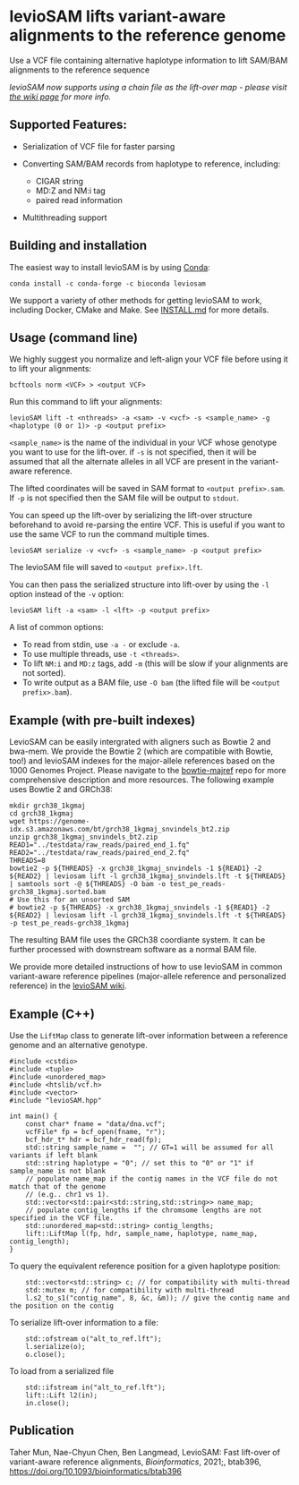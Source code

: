 # levioSAM lifts variant-aware alignments to the reference genome

Use a VCF file containing alternative haplotype information to lift SAM/BAM alignments
to the reference sequence

_levioSAM now supports using a chain file as the lift-over map - please visit [the wiki page](https://github.com/alshai/levioSAM/wiki/Lift-over-using-a-chain-map) for more info._

## Supported Features:

- Serialization of VCF file for faster parsing

- Converting SAM/BAM records from haplotype to reference, including:
    - CIGAR string
    - MD:Z and NM:i tag
    - paired read information

- Multithreading support

## Building and installation

The easiest way to install levioSAM is by using [Conda](https://docs.conda.io/en/latest/):

```
conda install -c conda-forge -c bioconda leviosam
```

We support a variety of other methods for getting levioSAM to work, including Docker, CMake and Make. See
[INSTALL.md](INSTALL.md) for more details.


## Usage (command line)

We highly suggest you normalize and left-align your VCF file before using it to lift your alignments:
```
bcftools norm <VCF> > <output VCF>
```

Run this command to lift your alignments:
```
levioSAM lift -t <nthreads> -a <sam> -v <vcf> -s <sample_name> -g <haplotype (0 or 1)> -p <output prefix>
```

`<sample_name>` is the name of the individual in your VCF whose genotype you want to use for the lift-over.
if `-s` is not specified, then it will be assumed that all the alternate alleles in all VCF are present in the variant-aware
reference.

The lifted coordinates will be saved in SAM format to `<output prefix>.sam`. If `-p` is not specified then the SAM file
will be output to `stdout`.

You can speed up the lift-over by serializing the lift-over structure beforehand to avoid re-parsing the entire VCF. This
is useful if you want to use the same VCF to run the command multiple times.
```
levioSAM serialize -v <vcf> -s <sample_name> -p <output prefix>
```
The levioSAM file will saved to `<output prefix>.lft`.

You can then pass the serialized structure into lift-over by using the `-l` option instead of the `-v` option:
```
levioSAM lift -a <sam> -l <lft> -p <output prefix>
```

A list of common options:

- To read from stdin, use `-a -` or exclude `-a`.
- To use multiple threads, use `-t <threads>`.
- To lift `NM:i` and `MD:z` tags, add `-m` (this will be slow if your alignments are not sorted).
- To write output as a BAM file, use `-O bam` (the lifted file will be `<output prefix>.bam`).


## Example (with pre-built indexes)

LevioSAM can be easily intergrated with aligners such as Bowtie 2 and bwa-mem.
We provide the Bowtie 2 (which are compatible with Bowtie, too!) and levioSAM indexes for the major-allele references based on the 1000 Genomes Project. 
Please navigate to the [bowtie-majref](https://github.com/BenLangmead/bowtie-majref) repo for more comprehensive description and more resources.
The following example uses Bowtie 2 and GRCh38:

```
mkdir grch38_1kgmaj
cd grch38_1kgmaj
wget https://genome-idx.s3.amazonaws.com/bt/grch38_1kgmaj_snvindels_bt2.zip
unzip grch38_1kgmaj_snvindels_bt2.zip
READ1="../testdata/raw_reads/paired_end_1.fq"
READ2="../testdata/raw_reads/paired_end_2.fq"
THREADS=8
bowtie2 -p ${THREADS} -x grch38_1kgmaj_snvindels -1 ${READ1} -2 ${READ2} | leviosam lift -l grch38_1kgmaj_snvindels.lft -t ${THREADS} | samtools sort -@ ${THREADS} -O bam -o test_pe_reads-grch38_1kgmaj.sorted.bam
# Use this for an unsorted SAM
# bowtie2 -p ${THREADS} -x grch38_1kgmaj_snvindels -1 ${READ1} -2 ${READ2} | leviosam lift -l grch38_1kgmaj_snvindels.lft -t ${THREADS} -p test_pe_reads-grch38_1kgmaj
```

The resulting BAM file uses the GRCh38 coordiante system. It can be further processed with downstream software as a normal BAM file.

We provide more detailed instructions of how to use levioSAM in common variant-aware reference pipelines (major-allele reference and personalized reference) in the [levioSAM wiki](https://github.com/alshai/levioSAM/wiki/Alignment-with-variant-aware-reference-genomes).

## Example (C++)

Use the `LiftMap` class to generate lift-over information between a reference genome and an alternative genotype.

```
#include <cstdio>
#include <tuple>
#include <unordered_map>
#include <htslib/vcf.h>
#include <vector>
#include "levioSAM.hpp"

int main() {
    const char* fname = "data/dna.vcf";
    vcfFile* fp = bcf_open(fname, "r");
    bcf_hdr_t* hdr = bcf_hdr_read(fp);
    std::string sample_name =  ""; // GT=1 will be assumed for all variants if left blank
    std::string haplotype = "0"; // set this to "0" or "1" if sample_name is not blank
    // populate name_map if the contig names in the VCF file do not match that of the genome
    // (e.g.. chr1 vs 1).
    std::vector<std::pair<std::string,std::string>> name_map;
    // populate contig_lengths if the chromsome lengths are not specified in the VCF file.
    std::unordered_map<std::string> contig_lengths;
    lift::LiftMap l(fp, hdr, sample_name, haplotype, name_map, contig_length);
}
```

To query the equivalent reference position for a given haplotype position:

```
    std::vector<std::string> c; // for compatibility with multi-thread
    std::mutex m; // for compatibility with multi-thread
    l.s2_to_s1("contig_name", 8, &c, &m)); // give the contig name and the position on the contig
```

To serialize lift-over information to a file:

```
    std::ofstream o("alt_to_ref.lft");
    l.serialize(o);
    o.close();
```

To load from a serialized file

```
    std::ifstream in("alt_to_ref.lft");
    lift::Lift l2(in);
    in.close();
```

## Publication

Taher Mun, Nae-Chyun Chen, Ben Langmead, LevioSAM: Fast lift-over of variant-aware reference alignments, _Bioinformatics_, 2021;, btab396, https://doi.org/10.1093/bioinformatics/btab396
